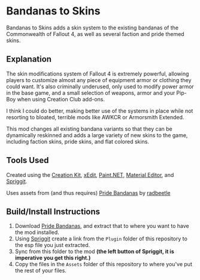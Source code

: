 # Bandanas to Skins
Bandanas to Skins adds a skin system to the existing bandanas of the Commonwealth of Fallout 4, as well as several faction and pride themed skins.

## Explanation
The skin modifications system of Fallout 4 is extremely powerful, allowing players to customize almost any piece of equipment armor or clothing they could want. It's also criminally underused, only used to modify power armor in the base game, and a small selection of weapons, armor and your Pip-Boy when using Creation Club add-ons.

I think I could do better, making better use of the systems in place while not resorting to bloated, terrible mods like AWKCR or Armorsmith Extended.

This mod changes all existing bandana variants so that they can be dynamically reskinned and adds a large variety of new skins to the game, including faction skins, pride skins, and flat colored skins.

## Tools Used
Created using the [Creation Kit](https://store.steampowered.com/app/1946160/Fallout_4_Creation_Kit/), [xEdit](https://tes5edit.github.io/), [Paint.NET](https://getpaint.net/), [Material Editor](https://github.com/ousnius/Material-Editor), and [Spriggit](https://github.com/Mutagen-Modding/Spriggit).

Uses assets from (and thus requires) [Pride Bandanas](https://www.nexusmods.com/fallout4/mods/39671) by [radbeetle](https://www.nexusmods.com/fallout4/users/52817151)

## Build/Install Instructions
1. Download [Pride Bandanas](https://www.nexusmods.com/fallout4/users/52817151), and extract that to where you want to have the mod installed.
2. Using [Spriggit](https://github.com/Mutagen-Modding/Spriggit) create a link from the `Plugin` folder of this repository to the esp file you just extracted.
3. Sync from this folder to the mod **(the left button of Spriggit, it is imperative you get this right.)**
4. Copy the files in the `Assets` folder of this repository to where you've put the rest of your files.